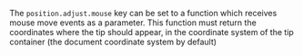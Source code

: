The `position.adjust.mouse` key can be set to a function which receives mouse move events as a parameter. This function must return the coordinates where the tip should appear, in the coordinate system of the tip container (the document coordinate system by default)
